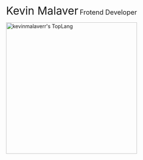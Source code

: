 <p align=center>
<span style="font-size:30px">Kevin Malaver</span>
<span style="font-size:18px">Frotend Developer</span>
</p>

<div style="display:flex;justify-content:center">
<div style="display: inline-block;">
<img width="360" align="center" alt="kevinmalaverr's TopLang" src="https://github-readme-stats.vercel.app/api/top-langs/?username=kevinmalaverr&theme=vue&layout=compact&hide_border=true&count_private=true" class="responsive"/>
</div>
</div>
<br/>
